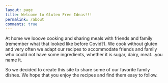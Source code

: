 ```yaml
---
layout: page
title: Welcome to Gluten Free Ideas!!!
permalink: /about
comments: true
---
```


At home we looove cooking and sharing meals with friends and family (remember what that looked like before Covid?).  We cook without gluten and very often we adapt our recipes to accommodate friends and family who could not have some ingredients, whether it is sugar, dairy, meat…you name it.

So we decided to create this site to share some of our favorite family dishes.  We hope that you enjoy the recipes and find them easy to follow.  
